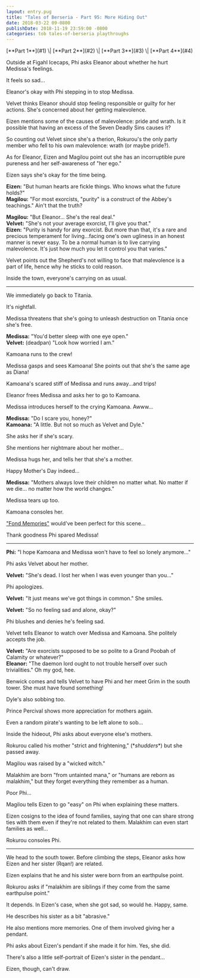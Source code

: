 ```yaml
---
layout: entry.pug
title: "Tales of Berseria - Part 95: More Hiding Out"
date: 2018-03-22 09-0800
publishDate: 2018-11-19 23:59:00 -0800
categories: tob tales-of-berseria playthroughs
---
```


<p class="enty-partination" markdown="1">[**Part 1**](#1) \| [**Part 2**](#2) \| [**Part 3**](#3) \| [**Part 4**](#4)</p>

<a name="1"></a>

Outside at Figahl Icecaps, Phi asks Eleanor about whether he hurt Medissa's feelings.

It feels so sad... 

Eleanor's okay with Phi stepping in to stop Medissa.

Velvet thinks Eleanor should stop feeling responsible or guilty for her actions. She's concerned about her getting malevolence.

Eizen mentions some of the causes of malevolence: pride and wrath. Is it possible that having an excess of the Seven Deadly Sins causes it?

So counting out Velvet since she's a therion, Rokurou's the only party member who fell to his own malevolence: wrath (or maybe pride?).

As for Eleanor, Eizen and Magilou point out she has an incorruptible pure pureness and her self-awareness of "her ego."

Eizen says she's okay for the time being.

**Eizen:** "But human hearts are fickle things. Who knows what the future holds?"<br/>
**Magilou:** "For most exorcists, "purity" is a construct of the Abbey's teachings." Ain't that the truth?

**Magilou:** "But Eleanor... She's the real deal."<br/>
**Velvet:** "She's not your average exorcist, I'll give you that."<br/>
**Eizen:** "Purity is handy for any exorcist. But more than that, it's a rare and precious temperament for living...facing one's own ugliness in an honest manner is never easy. To be a normal human is to live carrying malevolence. It's just how much you let it control you that varies."

Velvet points out the Shepherd's not willing to face that malevolence is a part of life, hence why he sticks to cold reason.

Inside the town, everyone's carrying on as usual.

<a name="2"></a>

---

We immediately go back to Titania.

It's nightfall.

Medissa threatens that she's going to unleash destruction on Titania once she's free.

**Medissa:** "You'd better sleep with one eye open."<br/>
**Velvet:** (deadpan) "Look how worried I am."

Kamoana runs to the crew!

Medissa gasps and sees Kamoana! She points out that she's the same age as Diana!

Kamoana's scared stiff of Medissa and runs away...and trips! 

Eleanor frees Medissa and asks her to go to Kamoana.

Medissa introduces herself to the crying Kamoana. Awww...

**Medissa:** "Do I scare you, honey?"<br/>
**Kamoana:** "A little. But not so much as Velvet and Dyle."

She asks her if she's scary.

She mentions her nightmare about her mother...

Medissa hugs her, and tells her that she's a mother.

Happy Mother's Day indeed...

**Medissa:** "Mothers always love their children no matter what. No matter if we die... no matter how the world changes."

Medissa tears up too.

Kamoana consoles her.

<a href="https://youtu.be/3dhpIEerwng">"Fond Memories"</a> would've been perfect for this scene...

Thank goodness Phi spared Medissa!

<a name="3"></a>

---

**Phi:** "I hope Kamoana and Medissa won't have to feel so lonely anymore..."

Phi asks Velvet about her mother.

**Velvet:** "She's dead. I lost her when I was even younger than you..."

Phi apologizes.

**Velvet:** "It just means we've got things in common." She smiles.

**Velvet:** "So no feeling sad and alone, okay?"

Phi blushes and denies he's feeling sad.

Velvet tells Eleanor to watch over Medissa and Kamoana. She politely accepts the job.

**Velvet:** "Are exorcists supposed to be so polite to a Grand Poobah of Calamity or whatever?"<br/>
**Eleanor:** "The daemon lord ought to not trouble herself over such trivialities." Oh my god, hee.

Benwick comes and tells Velvet to have Phi and her meet Grim in the south tower. She must have found something!

Dyle's also sobbing too.

Prince Percival shows more appreciation for mothers again.

Even a random pirate's wanting to be left alone to sob...

Inside the hideout, Phi asks about everyone else's mothers.

Rokurou called his mother "strict and frightening," (\**shudders*\*) but she passed away.

Magilou was raised by a "wicked witch."

Malakhim are born "from untainted mana," or "humans are reborn as malakhim," but they forget everything they remember as a human.

Poor Phi...

Magilou tells Eizen to go "easy" on Phi when explaining these matters.

Eizen cosigns to the idea of found families, saying that one can share strong ties with them even if they're not related to them. Malakhim can even start families as well...

Rokurou consoles Phi.

<a name="4"></a>

---

We head to the south tower. Before climbing the steps, Eleanor asks how Eizen and her sister (Rqan!) are related.

Eizen explains that he and his sister were born from an earthpulse point.

Rokurou asks if "malakhim are siblings if they come from the same earthpulse point."

It depends. In Eizen's case, when she got sad, so would he. Happy, same.

He describes his sister as a bit "abrasive."

He also mentions more memories. One of them involved giving her a pendant.

Phi asks about Eizen's pendant if she made it for him. Yes, she did.

There's also a little self-portrait of Eizen's sister in the pendant...

Eizen, though, can't draw.